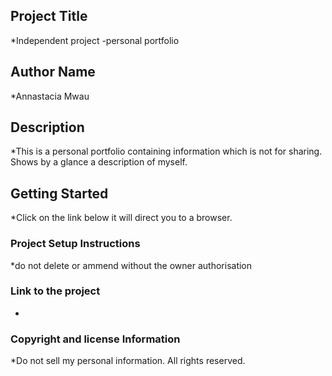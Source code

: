 ## Project Title
*Independent project -personal portfolio

## Author Name

*Annastacia Mwau

## Description
*This is a personal portfolio containing information  which is not for sharing. Shows by a glance a description of myself.

## Getting Started
*Click on the link below it will direct you to a browser.

### Project Setup Instructions

*do not delete or ammend without the owner authorisation
### Link to the project

*



### Copyright and license Information

*Do not sell my personal information. All rights reserved.